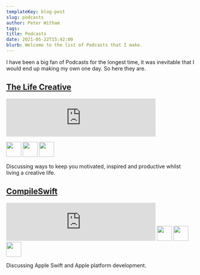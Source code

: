 ```yaml
---
templateKey: blog-post
slug: podcasts
author: Peter Witham
tags:
title: Podcasts
date: 2021-05-22T15:42:00
blurb: Welcome to the list of Podcasts that I make.
---
```


I have been a big fan of Podcasts for the longest time, it was inevitable that I would end up making my own one day. So here they are.

## <a href="https://anchor.fm/peter-witham">The Life Creative</a>

<iframe src="https://anchor.fm/peter-witham/embed/episodes/Trailer-e11cv1b" height="102px" width="400px" frameborder="0" scrolling="no"></iframe>

<a href="https://podcasts.apple.com/us/podcast/the-life-creative/id1269813811"><img src="https://peterwitham.com/img/podcast-player-apple.png" style="height: 40px"/></a>
<a href="https://open.spotify.com/show/1hd27peL8JEoy4WMJq33Un?si=2mkNOHJYS86-XwpVHZicgg"><img src="https://peterwitham.com/img/podcast-player-spotify.png" style="height: 40px"/></a>
<a href="https://podcasts.google.com/feed/aHR0cHM6Ly9hbmNob3IuZm0vcy85YTJmMTgvcG9kY2FzdC9yc3M">
<img src="https://peterwitham.com/img/podcast-player-google.png" style="height: 40px"/></a>

Discussing ways to keep you motivated, inspired and productive whilst living a creative life.

## <a href="https://anchor.fm/compileswift">CompileSwift</a>

<iframe src="https://anchor.fm/compileswift/embed/episodes/Trailer-e12n12b" height="102px" width="400px" frameborder="0" scrolling="no"></iframe>

<a href="https://podcasts.apple.com/us/podcast/compile-swift/id1467065787">
<img src="https://peterwitham.com/img/podcast-player-apple.png" style="height: 40px"/></a>
<a href="https://open.spotify.com/show/2RGHkl4UtYj0V7lPcRojzK?si=kyDmvGqLSUWiRnzNXnkikQ">
<img src="https://peterwitham.com/img/podcast-player-spotify.png" style="height: 40px"/></a>
<a href="https://podcasts.google.com/feed/aHR0cHM6Ly9hbmNob3IuZm0vcy9iZDg2YjM4L3BvZGNhc3QvcnNz">
<img src="https://peterwitham.com/img/podcast-player-google.png" style="height: 40px"/></a>

Discussing Apple Swift and Apple platform development.
